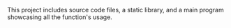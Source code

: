 This project includes source code files, a static library, and a main program showcasing all the function's usage.
